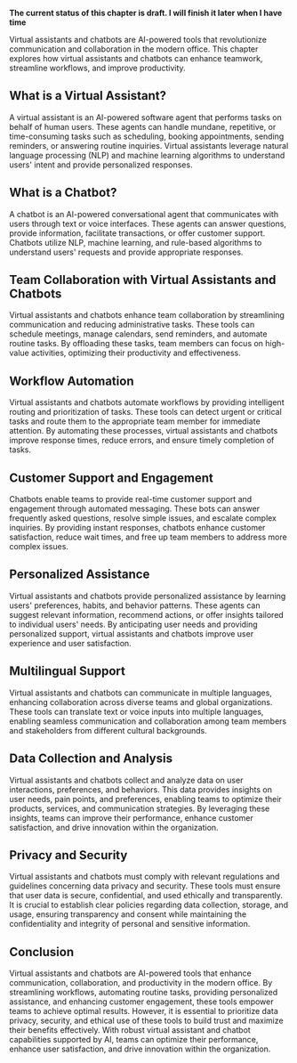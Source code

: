**The current status of this chapter is draft. I will finish it later when I have time**

Virtual assistants and chatbots are AI-powered tools that revolutionize communication and collaboration in the modern office. This chapter explores how virtual assistants and chatbots can enhance teamwork, streamline workflows, and improve productivity.

What is a Virtual Assistant?
----------------------------

A virtual assistant is an AI-powered software agent that performs tasks on behalf of human users. These agents can handle mundane, repetitive, or time-consuming tasks such as scheduling, booking appointments, sending reminders, or answering routine inquiries. Virtual assistants leverage natural language processing (NLP) and machine learning algorithms to understand users' intent and provide personalized responses.

What is a Chatbot?
------------------

A chatbot is an AI-powered conversational agent that communicates with users through text or voice interfaces. These agents can answer questions, provide information, facilitate transactions, or offer customer support. Chatbots utilize NLP, machine learning, and rule-based algorithms to understand users' requests and provide appropriate responses.

Team Collaboration with Virtual Assistants and Chatbots
-------------------------------------------------------

Virtual assistants and chatbots enhance team collaboration by streamlining communication and reducing administrative tasks. These tools can schedule meetings, manage calendars, send reminders, and automate routine tasks. By offloading these tasks, team members can focus on high-value activities, optimizing their productivity and effectiveness.

Workflow Automation
-------------------

Virtual assistants and chatbots automate workflows by providing intelligent routing and prioritization of tasks. These tools can detect urgent or critical tasks and route them to the appropriate team member for immediate attention. By automating these processes, virtual assistants and chatbots improve response times, reduce errors, and ensure timely completion of tasks.

Customer Support and Engagement
-------------------------------

Chatbots enable teams to provide real-time customer support and engagement through automated messaging. These bots can answer frequently asked questions, resolve simple issues, and escalate complex inquiries. By providing instant responses, chatbots enhance customer satisfaction, reduce wait times, and free up team members to address more complex issues.

Personalized Assistance
-----------------------

Virtual assistants and chatbots provide personalized assistance by learning users' preferences, habits, and behavior patterns. These agents can suggest relevant information, recommend actions, or offer insights tailored to individual users' needs. By anticipating user needs and providing personalized support, virtual assistants and chatbots improve user experience and user satisfaction.

Multilingual Support
--------------------

Virtual assistants and chatbots can communicate in multiple languages, enhancing collaboration across diverse teams and global organizations. These tools can translate text or voice inputs into multiple languages, enabling seamless communication and collaboration among team members and stakeholders from different cultural backgrounds.

Data Collection and Analysis
----------------------------

Virtual assistants and chatbots collect and analyze data on user interactions, preferences, and behaviors. This data provides insights on user needs, pain points, and preferences, enabling teams to optimize their products, services, and communication strategies. By leveraging these insights, teams can improve their performance, enhance customer satisfaction, and drive innovation within the organization.

Privacy and Security
--------------------

Virtual assistants and chatbots must comply with relevant regulations and guidelines concerning data privacy and security. These tools must ensure that user data is secure, confidential, and used ethically and transparently. It is crucial to establish clear policies regarding data collection, storage, and usage, ensuring transparency and consent while maintaining the confidentiality and integrity of personal and sensitive information.

Conclusion
----------

Virtual assistants and chatbots are AI-powered tools that enhance communication, collaboration, and productivity in the modern office. By streamlining workflows, automating routine tasks, providing personalized assistance, and enhancing customer engagement, these tools empower teams to achieve optimal results. However, it is essential to prioritize data privacy, security, and ethical use of these tools to build trust and maximize their benefits effectively. With robust virtual assistant and chatbot capabilities supported by AI, teams can optimize their performance, enhance user satisfaction, and drive innovation within the organization.
